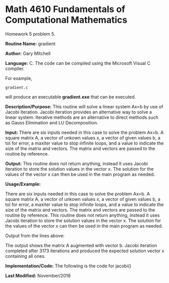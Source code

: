 # Math 4610 Fundamentals of Computational Mathematics
Homework 5 problem 5.

**Routine Name:**           gradient

**Author:** Gary Mitchell

**Language:** C. The code can be compiled using the Microsoft Visual C compiler.

For example,

    gradient.c

will produce an executable **gradient.exe** that can be executed.

**Description/Purpose:** This routine will solve a linear system Ax=b by use of Jacobi iteration. Jacobi iteration provides an alternative way to solve a linear system. Iterative methods are an alternative to direct methods such as Gauss Elimination and LU Decomposition.

**Input:** There are six inputs needed in this case to solve the problem Ax=b. A square matrix A, a vector of unkown values x, a vector of given values b, a tol for error, a maxiter value to stop infinite loops, and a value to indicate the size of the matrix and vectors. The matrix and vectors are passed to the routine by reference.

**Output:** This routine does not return anything, instead it uses Jacobi iteration to store the solution values in the vector x. The solution for the values of the vector x can then be used in the main program as needed.

**Usage/Example:**

There are six inputs needed in this case to solve the problem Ax=b. A square matrix A, a vector of unkown values x, a vector of given values b, a tol for error, a maxiter value to stop infinite loops, and a value to indicate the size of the matrix and vectors. The matrix and vectors are passed to the routine by reference. This routine does not return anything, instead it uses Jacobi iteration to store the solution values in the vector x. The solution for the values of the vector x can then be used in the main program as needed.



Output from the lines above:



The output shows the matrix A augmented with vector b. Jacobi iteration completed after 3173 iterations and produced the expected solution vector x containing all ones.

**Implementation/Code:** The following is the code for jacobi()



**Last Modified:** November/2018

